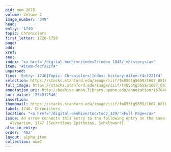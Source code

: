 ```yaml
---
pid: num_2675
volume: Volume 2
image_number: '349'
head:
entry: '1746'
topic: Chroniclers
first_letter: 1726-1750
page:
add:
xref:
see:
index: "<a href='/digital-beehive/index2/index_1843/'>history</a>"
item: "#item-f4cf221f4"
unparsed:
line: 'Entry: 1746|Topic: Chroniclers|Index: history|#item-f4cf221f4'
selection: https://stacks.stanford.edu/image/iiif/fm855tg5659/1607_0816/336,2546,2853,411/full/0/default.jpg
full_image: https://stacks.stanford.edu/image/iiif/fm855tg5659/1607_0816/full/full/0/default.jpg
annotation_uri: http://beehive-anno.library.upenn.edu/annotation/1678464729143
sort_value: '234912546'
insertion:
thumbnail: https://stacks.stanford.edu/image/iiif/fm855tg5659/1607_0816/336,2546,600,180/250,/0/default.jpg
label: 1746. Chroniclers
location: "<a href='/digital-beehive/toc/toc2_339/'>Full Page</a>"
issue: An arrow connects this entry to the following entry on the same page of the
  Alvearium, 1747 [Scurrilous Epithetes, Scheltwort].
also_in_entry:
order: '462'
layout: alpha_item
collection: num7
---
```

